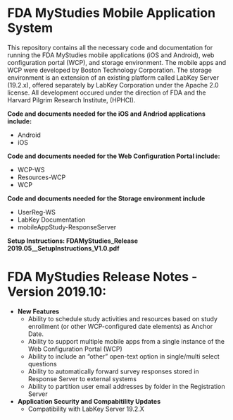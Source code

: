 # FDA MyStudies Mobile Application System
This repository contains all the necessary code and documentation for running the FDA MyStudies mobile applications (iOS and Android), web configuration 
portal (WCP), and storage environment. The mobile apps and WCP were developed by Boston Technology Corporation. 
The storage environment is an extension of an existing platform called LabKey Server (19.2.x), offered separately by LabKey Corporation under the Apache 2.0 license. All development occured under the 
direction of FDA and the Harvard Pilgrim Research Institute, (HPHCI).

<b>Code and documents needed for the iOS and Andriod applications include:</b>
<ul>
<li>Android
<li>iOS
</ul>

<b>Code and documents needed for the Web Configuration Portal include:</b>
<ul>
<li>WCP-WS
<li>Resources-WCP
<li>WCP
</ul>

<b>Code and documents needed for the Storage environment include</b>
<ul>
<li>UserReg-WS
<li>LabKey Documentation
<li>mobileAppStudy-ResponseServer
</ul>

<b>Setup Instructions: FDAMyStudies_Release 2019.05__SetupInstructions_V1.0.pdf</b>


# FDA MyStudies Release Notes - Version 2019.10:
<ul>
 <li><b>New Features</b>
    <ul>
      <li>Ability to schedule study activities and resources based on study enrollment (or other WCP-configured date elements) as Anchor Date.
      <li>Ability to support multiple mobile apps from a single instance of the Web Configuration Portal (WCP)
      <li>Ability to include an “other” open-text option in single/multi select questions
      <li>Ability to automatically forward survey responses stored in Response Server to external systems
      <li>Ability to partition user email addresses by folder in the Registration Server 
    </ul>
 <li><b>Application Security and Compabitility Updates</b>
   <ul>
     <li> Compatibility with LabKey Server 19.2.X
   </ul>
</ul>
